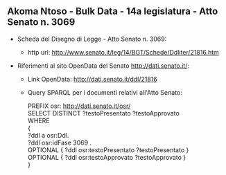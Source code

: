 ## Akoma Ntoso - Bulk Data - 14a legislatura - Atto Senato n. 3069 ##

* Scheda del Disegno di Legge - Atto Senato n. 3069:
	* http url: http://www.senato.it/leg/14/BGT/Schede/Ddliter/21816.htm

* Riferimenti al sito OpenData del Senato http://dati.senato.it/:
	* Link OpenData: http://dati.senato.it/ddl/21816
	* Query SPARQL per i documenti relativi all'Atto Senato:

        PREFIX osr: <http://dati.senato.it/osr/>  
		SELECT DISTINCT ?testoPresentato ?testoApprovato  
		WHERE  
		{  
		    ?ddl a osr:Ddl.  
		    ?ddl osr:idFase 3069 .  
		    OPTIONAL { ?ddl osr:testoPresentato ?testoPresentato }  
		    OPTIONAL { ?ddl osr:testoApprovato ?testoApprovato }  
		}
		